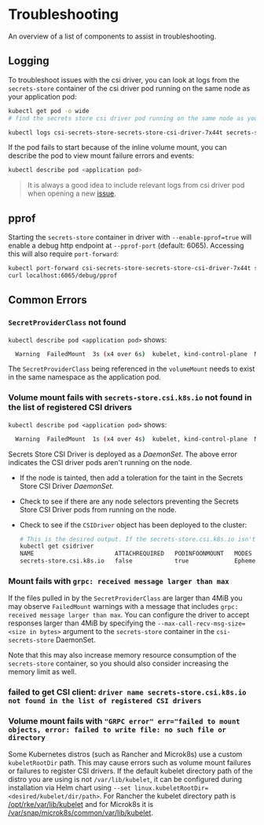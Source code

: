 # Troubleshooting

An overview of a list of components to assist in troubleshooting.

<!-- toc -->

## Logging

To troubleshoot issues with the csi driver, you can look at logs from the `secrets-store` container of the csi driver pod running on the same node as your application pod:

```bash
kubectl get pod -o wide
# find the secrets store csi driver pod running on the same node as your application pod

kubectl logs csi-secrets-store-secrets-store-csi-driver-7x44t secrets-store
```

If the pod fails to start because of the inline volume mount, you can describe the pod to view mount failure errors and events:

```bash
kubectl describe pod <application pod>
```

> It is always a good idea to include relevant logs from csi driver pod when opening a new [issue](https://github.com/kubernetes-sigs/secrets-store-csi-driver/issues).

## pprof

Starting the `secrets-store` container in driver with `--enable-pprof=true` will enable a debug http endpoint at `--pprof-port` (default: 6065). Accessing this will also require `port-forward`:

```bash
kubectl port-forward csi-secrets-store-secrets-store-csi-driver-7x44t secrets-store 6065:6065 &
curl localhost:6065/debug/pprof
```

## Common Errors

### `SecretProviderClass` not found

`kubectl describe pod <application pod>` shows:

```bash
  Warning  FailedMount  3s (x4 over 6s)  kubelet, kind-control-plane  MountVolume.SetUp failed for volume "secrets-store-inline" : rpc error: code = Unknown desc = failed to get secretproviderclass default/azure, error: secretproviderclasses.secrets-store.csi.x-k8s.io "azure" not found
```

The `SecretProviderClass` being referenced in the `volumeMount` needs to exist in the same namespace as the application pod.

### Volume mount fails with `secrets-store.csi.k8s.io` not found in the list of registered CSI drivers

`kubectl describe pod <application pod>` shows:

```bash
  Warning  FailedMount  1s (x4 over 4s)  kubelet, kind-control-plane  MountVolume.SetUp failed for volume "secrets-store-inline" : kubernetes.io/csi: mounter.SetUpAt failed to get CSI client: driver name secrets-store.csi.k8s.io not found in the list of registered CSI drivers
```

Secrets Store CSI Driver is deployed as a *DaemonSet*. The above error indicates the CSI driver pods aren't running on the node.

- If the node is tainted, then add a toleration for the taint in the Secrets Store CSI Driver *DaemonSet*.
- Check to see if there are any node selectors preventing the Secrets Store CSI Driver pods from running on the node.
- Check to see if the `CSIDriver` object has been deployed to the cluster:

  ```bash
  # This is the desired output. If the secrets-store.csi.k8s.io isn't found, then reinstall the driver.
  kubectl get csidriver
  NAME                       ATTACHREQUIRED   PODINFOONMOUNT   MODES       AGE
  secrets-store.csi.k8s.io   false            true             Ephemeral   110m
  ```

### Mount fails with `grpc: received message larger than max`

If the files pulled in by the `SecretProviderClass` are larger than 4MiB you may observe `FailedMount` warnings with a
message that includes `grpc: received message larger than max`. You can configure the driver to accept responses larger
than 4MiB by specifying the `--max-call-recv-msg-size=<size in bytes>` argument to the `secrets-store` container in the
`csi-secrets-store` DaemonSet.

Note that this may also increase memory resource consumption of the `secrets-store` container, so you should also
consider increasing the memory limit as well.

### failed to get CSI client: `driver name secrets-store.csi.k8s.io not found in the list of registered CSI drivers`
### Volume mount fails with `"GRPC error" err="failed to mount objects, error: failed to write file: no such file or directory`
Some Kubernetes distros (such as Rancher and Microk8s) use a custom `kubeletRootDir` path. This may cause errors such as
volume mount failures or failures to register CSI drivers. If the default kubelet directory path of the distro you are
using is not `/var/lib/kubelet`, it can be configured during installation via Helm chart using
`--set linux.kubeletRootDir=<desired/kubelet/dir/path>`. For Rancher the kubelet directory path is
[/opt/rke/var/lib/kubelet](https://github.com/Azure/secrets-store-csi-driver-provider-azure/issues/101#issuecomment-628922356)
and for Microk8s it is
[/var/snap/microk8s/common/var/lib/kubelet](https://github.com/Azure/secrets-store-csi-driver-provider-azure/issues/521#issuecomment-855495247).
